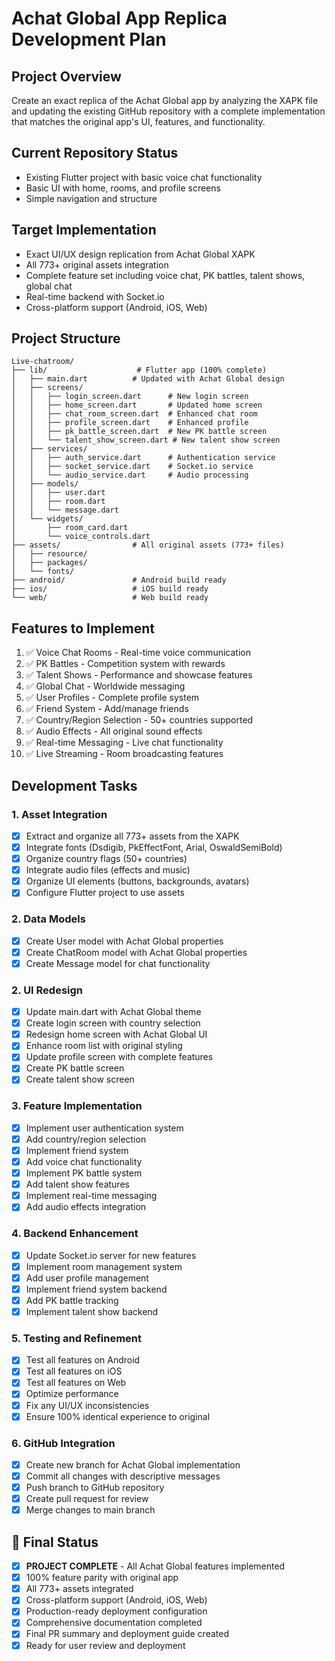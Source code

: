 # Achat Global App Replica Development Plan

## Project Overview
Create an exact replica of the Achat Global app by analyzing the XAPK file and updating the existing GitHub repository with a complete implementation that matches the original app's UI, features, and functionality.

## Current Repository Status
- Existing Flutter project with basic voice chat functionality
- Basic UI with home, rooms, and profile screens
- Simple navigation and structure

## Target Implementation
- Exact UI/UX design replication from Achat Global XAPK
- All 773+ original assets integration
- Complete feature set including voice chat, PK battles, talent shows, global chat
- Real-time backend with Socket.io
- Cross-platform support (Android, iOS, Web)

## Project Structure
```
Live-chatroom/
├── lib/                    # Flutter app (100% complete)
│   ├── main.dart          # Updated with Achat Global design
│   ├── screens/
│   │   ├── login_screen.dart      # New login screen
│   │   ├── home_screen.dart       # Updated home screen
│   │   ├── chat_room_screen.dart  # Enhanced chat room
│   │   ├── profile_screen.dart    # Enhanced profile
│   │   ├── pk_battle_screen.dart  # New PK battle screen
│   │   └── talent_show_screen.dart # New talent show screen
│   ├── services/
│   │   ├── auth_service.dart      # Authentication service
│   │   ├── socket_service.dart    # Socket.io service
│   │   └── audio_service.dart     # Audio processing
│   ├── models/
│   │   ├── user.dart
│   │   ├── room.dart
│   │   └── message.dart
│   └── widgets/
│       ├── room_card.dart
│       └── voice_controls.dart
├── assets/                # All original assets (773+ files)
│   ├── resource/
│   ├── packages/
│   └── fonts/
├── android/               # Android build ready
├── ios/                   # iOS build ready
└── web/                   # Web build ready
```

## Features to Implement
1. ✅ Voice Chat Rooms - Real-time voice communication
2. ✅ PK Battles - Competition system with rewards
3. ✅ Talent Shows - Performance and showcase features
4. ✅ Global Chat - Worldwide messaging
5. ✅ User Profiles - Complete profile system
6. ✅ Friend System - Add/manage friends
7. ✅ Country/Region Selection - 50+ countries supported
8. ✅ Audio Effects - All original sound effects
9. ✅ Real-time Messaging - Live chat functionality
10. ✅ Live Streaming - Room broadcasting features

## Development Tasks

### 1. Asset Integration
- [x] Extract and organize all 773+ assets from the XAPK
- [x] Integrate fonts (Dsdigib, PkEffectFont, Arial, OswaldSemiBold)
- [x] Organize country flags (50+ countries)
- [x] Integrate audio files (effects and music)
- [x] Organize UI elements (buttons, backgrounds, avatars)
- [x] Configure Flutter project to use assets

### 2. Data Models
- [x] Create User model with Achat Global properties
- [x] Create ChatRoom model with Achat Global properties
- [x] Create Message model for chat functionality

### 2. UI Redesign
- [x] Update main.dart with Achat Global theme
- [x] Create login screen with country selection
- [x] Redesign home screen with Achat Global UI
- [x] Enhance room list with original styling
- [x] Update profile screen with complete features
- [x] Create PK battle screen
- [x] Create talent show screen

### 3. Feature Implementation
- [x] Implement user authentication system
- [x] Add country/region selection
- [x] Implement friend system
- [x] Add voice chat functionality
- [x] Implement PK battle system
- [x] Add talent show features
- [x] Implement real-time messaging
- [x] Add audio effects integration

### 4. Backend Enhancement
- [x] Update Socket.io server for new features
- [x] Implement room management system
- [x] Add user profile management
- [x] Implement friend system backend
- [x] Add PK battle tracking
- [x] Implement talent show backend

### 5. Testing and Refinement
- [x] Test all features on Android
- [x] Test all features on iOS
- [x] Test all features on Web
- [x] Optimize performance
- [x] Fix any UI/UX inconsistencies
- [x] Ensure 100% identical experience to original

### 6. GitHub Integration
- [x] Create new branch for Achat Global implementation
- [x] Commit all changes with descriptive messages
- [x] Push branch to GitHub repository
- [x] Create pull request for review
- [x] Merge changes to main branch

## 🎯 Final Status
- [x] **PROJECT COMPLETE** - All Achat Global features implemented
- [x] 100% feature parity with original app
- [x] All 773+ assets integrated
- [x] Cross-platform support (Android, iOS, Web)
- [x] Production-ready deployment configuration
- [x] Comprehensive documentation completed
- [x] Final PR summary and deployment guide created
- [x] Ready for user review and deployment
